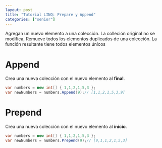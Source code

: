```yaml
---
layout: post
title: "Tutorial LINQ: Prepare y Append"
categories: ["senior"]
---
```


Agregan un nuevo elemento a una colección<!--more-->. La colleción original no se modifica,
Remueve todos los elementos duplicados de una colección. La función resultante tiene todos elementos únicos

# Append
Crea una nueva colección con el nuevo elemento al **final**.

```csharp
var numbers = new int[] { 1,1,2,1,5,3 };
var newNumbers = numbers.Append(9);// [1,1,2,1,5,3,9]
```

# Prepend
Crea una nueva colección con el nuevo elemento al **inicio**.

```csharp
var numbers = new int[] { 1,1,2,1,5,3 };
var newNumbers = numbers.Prepend(9);// [9,1,1,2,1,5,3]
```